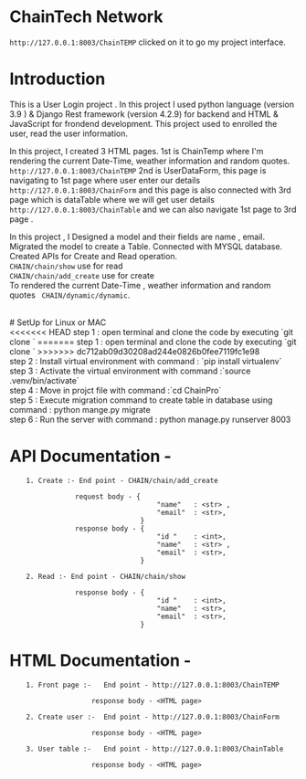 # ChainTech Network
`http://127.0.0.1:8003/ChainTEMP`  clicked on it to go my project interface.

# Introduction <br>

This is a User Login project . In this project I used python language (version 3.9 ) & Django Rest framework (version 4.2.9) for backend and HTML & JavaScript for frondend development. This project used to enrolled the user, read the user information.

In this project, I created 3 HTML pages. 1st is ChainTemp where I'm rendering the current Date-Time, weather information and random quotes. 
`http://127.0.0.1:8003/ChainTEMP` 
2nd is UserDataForm, this page is navigating to 1st page where user enter our details  
`http://127.0.0.1:8003/ChainForm` and this page is also connected with 3rd page which is dataTable where we will get user details `http://127.0.0.1:8003/ChainTable`  and we can also navigate 1st page to 3rd page . <br>

In this project , I Designed a model and their fields are name , email. Migrated the model to create a Table. Connected with MYSQL database. Created APIs for Create and Read operation. 
 <br>
`CHAIN/chain/show` use for read <br> `CHAIN/chain/add_create` use for create <br>
To rendered the current Date-Time , weather information and random quotes ` CHAIN/dynamic/dynamic`.

<br>
# SetUp for Linux or MAC <br>
<<<<<<< HEAD
step 1 : open terminal and clone the code by executing  `git clone <https://github.com/Srishti-bansal1/ChainTechNetwork.git> `
=======
step 1 : open terminal and clone the code by executing `git clone <https://github.com/Srishti-bansal1>`
>>>>>>> dc712ab09d30208ad244e0826b0fee7119fc1e98
<br>
step 2 : Install virtual environment  with command : `pip install virtualenv`
<br>
step 3 : Activate the virtual environment with command :`source  .venv/bin/activate`
<br>
step 4 : Move in projct file with command :`cd ChainPro`
<br>
step 5 : Execute migration command to create table in database using command : python mange.py migrate
<br>
step 6 : Run the server with command : python manage.py runserver 8003
<br> 

# API Documentation -<br>
        1. Create :- End point - CHAIN/chain/add_create

                    request body - {	
                                        "name"   : <str> ,
                                        "email"  : <str>,
                                    }	
                    response body - {	
                                        "id "    : <int>,
                                        "name"   : <str> ,
                                        "email"  : <str>,
                                    }

        2. Read :- End point - CHAIN/chain/show
        
                    response body - {	
                                        "id "    : <int>,
                                        "name"   : <str>,
                                        "email"  : <str>,
                                    }

# HTML Documentation - <br>
        1. Front page :-   End point - http://127.0.0.1:8003/ChainTEMP

                        response body - <HTML page>       

        2. Create user :-  End point - http://127.0.0.1:8003/ChainForm

                        response body - <HTML page>

        3. User table :-   End point - http://127.0.0.1:8003/ChainTable

                        response body - <HTML page>
                           	

